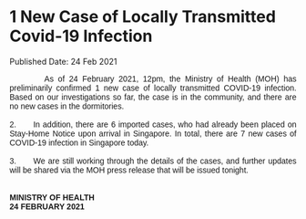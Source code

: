 <html>
    <meta http-equiv="Content-Type" content="text/html; charset=utf-8"/>
    <meta charset="utf-8"/>
    <title>1 New Case of Locally Transmitted Covid-19 Infection</title>
    <body><h1>1 New Case of Locally Transmitted Covid-19 Infection</h1>
    <p>Published Date: 24 Feb 2021</p> <p style="text-align: justify;"><span style="font-family: Arial;"><span style="font-size: 14px;">&nbsp; &nbsp; &nbsp; &nbsp; As of 24 February 2021, 12pm, the Ministry of Health (MOH) has preliminarily confirmed 1 new case of locally transmitted COVID-19 infection. Based on our investigations so far, the case is in the community, and there are no new cases in the dormitories.&nbsp;<br><br>2.&nbsp; &nbsp; &nbsp; In addition, there are 6 imported cases, who had already been placed on Stay-Home Notice upon arrival in Singapore. In total, there are 7 new cases of COVID-19 infection in Singapore today.<br><br>3.&nbsp; &nbsp; &nbsp; We are still working through the details of the cases, and further updates will be shared via the MOH press release that will be issued tonight.&nbsp;<br><br><br><strong>MINISTRY OF HEALTH<br>24 FEBRUARY 2021</strong></span></span></p></body>
</html>